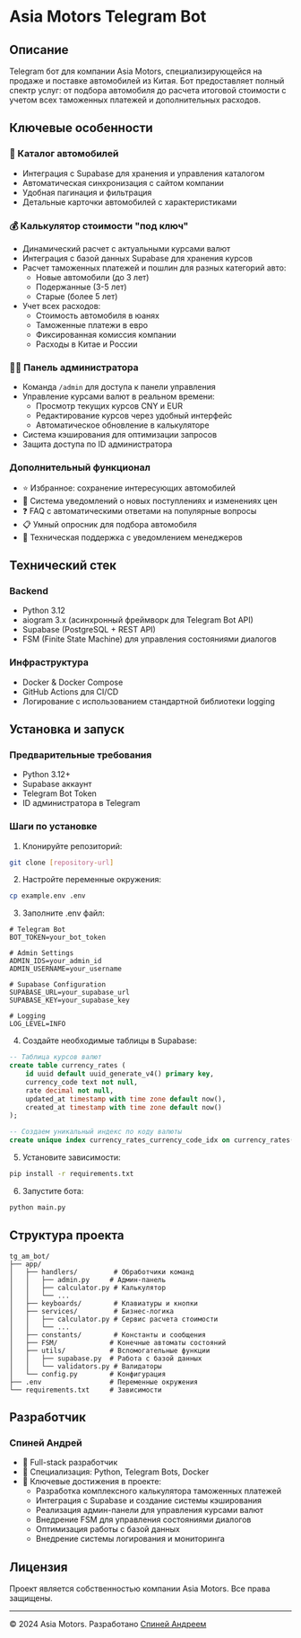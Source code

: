 # Asia Motors Telegram Bot

## Описание

Telegram бот для компании Asia Motors, специализирующейся на продаже и поставке автомобилей из Китая. Бот предоставляет полный спектр услуг: от подбора автомобиля до расчета итоговой стоимости с учетом всех таможенных платежей и дополнительных расходов.

## Ключевые особенности

### 🚗 Каталог автомобилей

-   Интеграция с Supabase для хранения и управления каталогом
-   Автоматическая синхронизация с сайтом компании
-   Удобная пагинация и фильтрация
-   Детальные карточки автомобилей с характеристиками

### 💰 Калькулятор стоимости "под ключ"

-   Динамический расчет с актуальными курсами валют
-   Интеграция с базой данных Supabase для хранения курсов
-   Расчет таможенных платежей и пошлин для разных категорий авто:
    -   Новые автомобили (до 3 лет)
    -   Подержанные (3-5 лет)
    -   Старые (более 5 лет)
-   Учет всех расходов:
    -   Стоимость автомобиля в юанях
    -   Таможенные платежи в евро
    -   Фиксированная комиссия компании
    -   Расходы в Китае и России

### 👨‍💼 Панель администратора

-   Команда `/admin` для доступа к панели управления
-   Управление курсами валют в реальном времени:
    -   Просмотр текущих курсов CNY и EUR
    -   Редактирование курсов через удобный интерфейс
    -   Автоматическое обновление в калькуляторе
-   Система кэширования для оптимизации запросов
-   Защита доступа по ID администратора

### Дополнительный функционал

-   ⭐ Избранное: сохранение интересующих автомобилей
-   🔔 Система уведомлений о новых поступлениях и изменениях цен
-   ❓ FAQ с автоматическими ответами на популярные вопросы
-   📋 Умный опросник для подбора автомобиля
-   💬 Техническая поддержка с уведомлением менеджеров

## Технический стек

### Backend

-   Python 3.12
-   aiogram 3.x (асинхронный фреймворк для Telegram Bot API)
-   Supabase (PostgreSQL + REST API)
-   FSM (Finite State Machine) для управления состояниями диалогов

### Инфраструктура

-   Docker & Docker Compose
-   GitHub Actions для CI/CD
-   Логирование с использованием стандартной библиотеки logging

## Установка и запуск

### Предварительные требования

-   Python 3.12+
-   Supabase аккаунт
-   Telegram Bot Token
-   ID администратора в Telegram

### Шаги по установке

1. Клонируйте репозиторий:

```bash
git clone [repository-url]
```

2. Настройте переменные окружения:

```bash
cp example.env .env
```

3. Заполните .env файл:

```env
# Telegram Bot
BOT_TOKEN=your_bot_token

# Admin Settings
ADMIN_IDS=your_admin_id
ADMIN_USERNAME=your_username

# Supabase Configuration
SUPABASE_URL=your_supabase_url
SUPABASE_KEY=your_supabase_key

# Logging
LOG_LEVEL=INFO
```

4. Создайте необходимые таблицы в Supabase:

```sql
-- Таблица курсов валют
create table currency_rates (
    id uuid default uuid_generate_v4() primary key,
    currency_code text not null,
    rate decimal not null,
    updated_at timestamp with time zone default now(),
    created_at timestamp with time zone default now()
);

-- Создаем уникальный индекс по коду валюты
create unique index currency_rates_currency_code_idx on currency_rates(currency_code);
```

5. Установите зависимости:

```bash
pip install -r requirements.txt
```

6. Запустите бота:

```bash
python main.py
```

## Структура проекта

```
tg_am_bot/
├── app/
│   ├── handlers/         # Обработчики команд
│   │   ├── admin.py     # Админ-панель
│   │   ├── calculator.py # Калькулятор
│   │   └── ...
│   ├── keyboards/        # Клавиатуры и кнопки
│   ├── services/         # Бизнес-логика
│   │   ├── calculator.py # Сервис расчета стоимости
│   │   └── ...
│   ├── constants/        # Константы и сообщения
│   ├── FSM/             # Конечные автоматы состояний
│   ├── utils/           # Вспомогательные функции
│   │   ├── supabase.py  # Работа с базой данных
│   │   └── validators.py # Валидаторы
│   └── config.py        # Конфигурация
├── .env                 # Переменные окружения
└── requirements.txt     # Зависимости
```

## Разработчик

### Спиней Андрей

-   🔧 Full-stack разработчик
-   💼 Специализация: Python, Telegram Bots, Docker
-   🌟 Ключевые достижения в проекте:
    -   Разработка комплексного калькулятора таможенных платежей
    -   Интеграция с Supabase и создание системы кэширования
    -   Реализация админ-панели для управления курсами валют
    -   Внедрение FSM для управления состояниями диалогов
    -   Оптимизация работы с базой данных
    -   Внедрение системы логирования и мониторинга

## Лицензия

Проект является собственностью компании Asia Motors. Все права защищены.

---

© 2024 Asia Motors. Разработано [Спиней Андреем](https://github.com/Father1993)

